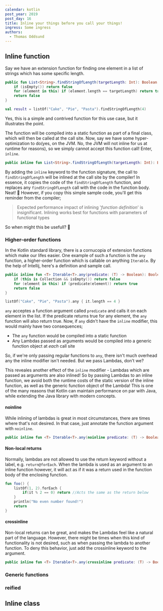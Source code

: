 ```yaml
---
calendar: kotlin
post_year: 2019
post_day: 16
title: Inline your things before you call your things!
ingress: Some ingress
authors:
  - Thomas Oddsund
---
```

## Inline function

Say we have an extension function for finding one element in a list of strings which has some specific length.

```kotlin
public fun List<String>.findStringOfLength(targetLength: Int): Boolean {
    if (isEmpty()) return false
    for (element in this) if (element.length == targetLength) return true
    return false
}

val result = listOf("Cake", "Pie", "Pasta").findStringOfLength(4)
```

Yes, this is a simple and contrived function for this use case, but it illustrates the point.

The function will be compiled into a static function as part of a final class, which will then be called at the call site.
Now, say we have some hyper-optimization to do(yes, on the JVM. No, the JVM will not inline for us at runtime for reasons), so we simply cannot accept this function call!
Enter, `inline`.

```kotlin
public inline fun List<String>.findStringOfLength(targetLength: Int): Boolean
```

By adding the `inline` keyword to the function signature, the call to `findStringOfLength` will be inlined at the call site by the compiler!
In essence, it copies the code of the `findStringOfLength` function, and replaces any `findStringOfLength` call with the code in the function body. Neat! 🥳
However, if you copy this simple sample code, you'll get this reminder from the compiler;

> Expected performance impact of inlining '*function definition*' is insignificant. Inlining works best for functions with parameters of functional types

So when might this be usefull? 🤔

### Higher-order functions

In the Kotlin standard library, there is a cornucopia of extension functions which make our lifes easier.
One example of such a function is the `any` function, a higher-order function which is callable on anything `Iterable`.
By the help of Intellij, here's a definition and sample call.

```kotlin
public inline fun <T> Iterable<T>.any(predicate: (T) -> Boolean): Boolean {
    if (this is Collection && isEmpty()) return false
    for (element in this) if (predicate(element)) return true
    return false
}

listOf("Cake", "Pie", "Pasta").any { it.length == 4 }
```

`any` acceptes a function argument called `predicate` and calls it on each element in the list.
If the predicate returns true for any element, the `any` function will also return true.
Now, if `any` didn't have the `inline` modifier, this would mainly have two consequences;

- The `any` function would be compiled into a static function
- Any Lambdas passed as arguments would be compiled into a generic function object at *each* call site

So, if we're only passing regular functions to `any`, there isn't much overhead any the inline modifier isn't needed.
But we pass Lambdas, don't we?

This reveales another effect of the `inline` modifier - Lambdas which are passed as arguments are also inlined!
So by passing Lambdas to an inline function, we avoid both the runtime costs of the static version of the inline function, as well as the generic function object of the Lambda!
This is one of the many reasons that Kotlin can maintain performance on par with Java, while extending the Java library with modern concepts.

#### noinline

While inlining of lambdas is great in most circumstances, there are times where that's not desired. 
In that case, just annotate the function argument with `noinline`.
```kotlin
public inline fun <T> Iterable<T>.any(noinline predicate: (T) -> Boolean): Boolean
```

#### Non-local returns

Normally, lambdas are not allowed to use the return keyword without a label, e.g. `return@forEach`. 
When the lambda is used as an argument to an inline function however, it will act as if it was a return used in the function body of the enclosing function.

```kotlin
fun foo() {
    listOf(1, 2).forEach {
        if(it % 2 == 0) return //Acts the same as the return below
    }
    println("No even number found!")
    return
}
```

#### crossinline

Non-local returns can be great, and makes the Lambdas feel like a natural part of the language.
However, there might be times when this kind of functionality is not desired, such as when passing the lambda to another function.
To deny this behavior, just add the crossinline keyword to the argument.

```kotlin
public inline fun <T> Iterable<T>.any(crossinline predicate: (T) -> Boolean): Boolean
```

### Generic functions

### reified

## Inline class

